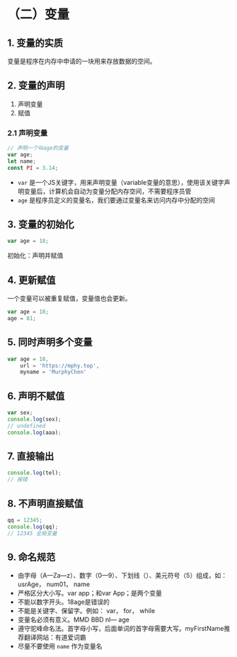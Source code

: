 # （二）变量

## 1. 变量的实质

变量是程序在内存中申请的一块用来存放数据的空间。

## 2. 变量的声明

1. 声明变量
2. 赋值

### 2.1 声明变量

```js
// 声明一个叫age的变量
var age;
let name;
const PI = 3.14;
```

- `var` 是一个JS关键字，用来声明变量（variable变量的意思），使用该关键字声明变量后，计算机会自动为变量分配内存空间，不需要程序员管
- `age` 是程序员定义的变量名，我们要通过变量名来访问内存中分配的空间

## 3. 变量的初始化

```js
var age = 18;
```

初始化：声明并赋值

## 4. 更新赋值

一个变量可以被重复赋值，变量值也会更新。

```js
var age = 18;
age = 81;
```

## 5. 同时声明多个变量

```js
var age = 18,
    url = 'https://mphy.top',
    myname = 'MurphyChen'
```

## 6. 声明不赋值

```js
var sex;
console.log(sex);
// undefined
console.log(aaa);
```

## 7. 直接输出

```js
console.log(tel);
// 报错
```

## 8. 不声明直接赋值

```js
qq = 12345;
console.log(qq);
// 12345 全局变量
```

## 9. 命名规范

- 由字母（A—Za—z）、数字（0—9）、下划线（）、美元符号（5）组成，如： usrAge， num01， name
- 严格区分大小写。var app；和var App；是两个变量
- 不能以数字开头。18age是错误的
- 不能是关键字、保留字。例如： var， for， while
- 变量名必须有意义。MMD BBD nl— age
- 遵守驼峰命名法。首字母小写，后面单词的首字母需要大写。myFirstName推荐翻译网站：有道爱词霸
- 尽量不要使用 `name` 作为变量名



